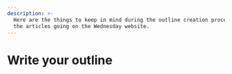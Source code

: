 ```yaml
---
description: >-
  Here are the things to keep in mind during the outline creation process, for
  the articles going on the Wednesday website.
---
```


# Write your outline

